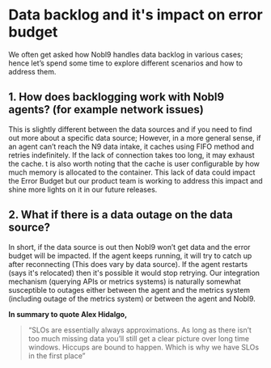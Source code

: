 # Data backlog and it's impact on error budget

We often get asked how Nobl9 handles data backlog in various cases; hence let’s spend some time to explore different scenarios and how to address them. 


## 1. How does backlogging work with Nobl9 agents? (for example network issues)

  This is slightly different between the data sources and if you need to find out more about a specific data source; However, in a more general sense, if an agent can’t reach the N9 data intake, it caches using FIFO method and retries indefinitely. If the lack of connection takes too long, it may exhaust the cache. t is also worth noting that the cache is user configurable by how much memory is allocated to the container. 
This lack of data could impact the Error Budget but our product team is working to address this impact and shine more lights on it in our future releases.


## 2. What if there is a data outage on the data source?

  In short, if the data source is out then Nobl9 won’t get data and the error budget will be impacted. 
If the agent keeps running, it will try to catch up after reconnecting (This does vary by data source). If the agent restarts (says it's relocated) then it's possible it would stop retrying. Our integration mechanism (querying APIs or metrics systems) is naturally somewhat susceptible to outages either between the agent and the metrics system (including outage of the metrics system) or between the agent and Nobl9. 

**In summary to quote Alex Hidalgo,**
>“SLOs are essentially always approximations. As long as there isn’t too much missing data you’ll still get a clear picture over long time windows. Hiccups are bound to happen. Which is why we have SLOs in the first place”

